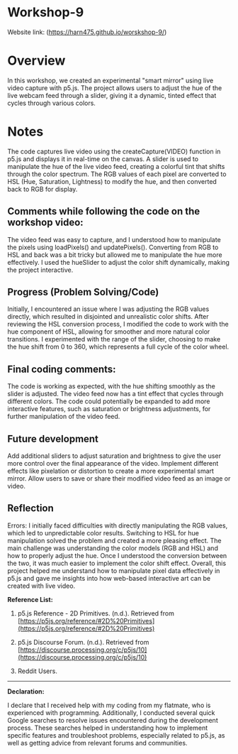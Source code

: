 # Workshop-9
Website link: (https://harn475.github.io/worskshop-9/)

# Overview
In this workshop, we created an experimental "smart mirror" using live video capture with p5.js.
The project allows users to adjust the hue of the live webcam feed through a slider, giving it a dynamic, tinted effect that cycles through various colors.

# Notes
The code captures live video using the createCapture(VIDEO) function in p5.js and displays it in real-time on the canvas.
A slider is used to manipulate the hue of the live video feed, creating a colorful tint that shifts through the color spectrum.
The RGB values of each pixel are converted to HSL (Hue, Saturation, Lightness) to modify the hue, and then converted back to RGB for display.

## Comments while following the code on the workshop video:

The video feed was easy to capture, and I understood how to manipulate the pixels using loadPixels() and updatePixels().
Converting from RGB to HSL and back was a bit tricky but allowed me to manipulate the hue more effectively.
I used the hueSlider to adjust the color shift dynamically, making the project interactive.

## Progress (Problem Solving/Code)
Initially, I encountered an issue where I was adjusting the RGB values directly, which resulted in disjointed and unrealistic color shifts.
After reviewing the HSL conversion process, I modified the code to work with the hue component of HSL, allowing for smoother and more natural color transitions.
I experimented with the range of the slider, choosing to make the hue shift from 0 to 360, which represents a full cycle of the color wheel.

## Final coding comments:
The code is working as expected, with the hue shifting smoothly as the slider is adjusted. The video feed now has a tint effect that cycles through different colors.
The code could potentially be expanded to add more interactive features, such as saturation or brightness adjustments, for further manipulation of the video feed.

## Future development
Add additional sliders to adjust saturation and brightness to give the user more control over the final appearance of the video.
Implement different effects like pixelation or distortion to create a more experimental smart mirror.
Allow users to save or share their modified video feed as an image or video.

## Reflection
Errors: I initially faced difficulties with directly manipulating the RGB values, which led to unpredictable color results. Switching to HSL for hue manipulation solved the problem and created a more pleasing effect.
The main challenge was understanding the color models (RGB and HSL) and how to properly adjust the hue. Once I understood the conversion between the two, it was much easier to implement the color shift effect.
Overall, this project helped me understand how to manipulate pixel data effectively in p5.js and gave me insights into how web-based interactive art can be created with live video.



**Reference List:**

1. p5.js Reference - 2D Primitives. (n.d.). Retrieved from [https://p5js.org/reference/#2D%20Primitives](https://p5js.org/reference/#2D%20Primitives)
   
2. p5.js Discourse Forum. (n.d.). Retrieved from [https://discourse.processing.org/c/p5js/10](https://discourse.processing.org/c/p5js/10)
   
3. Reddit Users.
---

**Declaration:**

I declare that I received help with my coding from my flatmate, who is experienced with programming. Additionally, I conducted several quick Google searches to resolve issues encountered during the development process. These searches helped in understanding how to implement specific features and troubleshoot problems, especially related to p5.js, as well as getting advice from relevant forums and communities.

